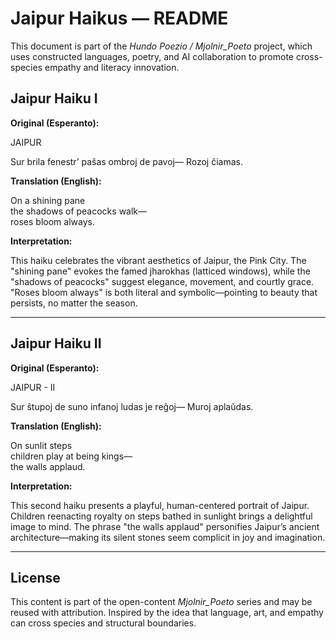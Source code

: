 # Jaipur Haikus — README

This document is part of the *Hundo Poezio / Mjolnir_Poeto* project, which uses constructed languages, poetry, and AI collaboration to promote cross-species empathy and literacy innovation.

## Jaipur Haiku I

**Original (Esperanto):**

JAIPUR

Sur brila fenestr’
paŝas ombroj de pavoj—
Rozoj ĉiamas.


**Translation (English):**

On a shining pane  
the shadows of peacocks walk—  
roses bloom always.

**Interpretation:**

This haiku celebrates the vibrant aesthetics of Jaipur, the Pink City. The "shining pane" evokes the famed jharokhas (latticed windows), while the "shadows of peacocks" suggest elegance, movement, and courtly grace. "Roses bloom always" is both literal and symbolic—pointing to beauty that persists, no matter the season.

---

## Jaipur Haiku II

**Original (Esperanto):**

JAIPUR - II

Sur ŝtupoj de suno
infanoj ludas je reĝoj—
Muroj aplaŭdas.


**Translation (English):**

On sunlit steps  
children play at being kings—  
the walls applaud.

**Interpretation:**

This second haiku presents a playful, human-centered portrait of Jaipur. Children reenacting royalty on steps bathed in sunlight brings a delightful image to mind. The phrase "the walls applaud" personifies Jaipur’s ancient architecture—making its silent stones seem complicit in joy and imagination.

---

## License

This content is part of the open-content *Mjolnir_Poeto* series and may be reused with attribution. Inspired by the idea that language, art, and empathy can cross species and structural boundaries.
